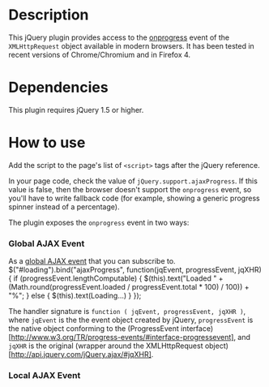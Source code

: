 # Description

This jQuery plugin provides access to the [onprogress](http://www.w3.org/TR/progress-events/) event of the `XMLHttpRequest` object available
in modern browsers. It has been tested in recent versions of Chrome/Chromium and in Firefox 4.

# Dependencies

This plugin requires jQuery 1.5 or higher.

# How to use

Add the script to the page's list of `<script>` tags after the jQuery reference.

In your page code, check the value of `jQuery.support.ajaxProgress`. If this value is false, then the browser doesn't
support the `onprogress` event, so you'll have to write fallback code (for example, showing a generic progress spinner
instead of a percentage).

The plugin exposes the `onprogress` event in two ways:

### Global AJAX Event
As a [global AJAX event](http://docs.jquery.com/Ajax_Events#Global_Events) that you can subscribe to.
    $("#loading").bind("ajaxProgress", function(jqEvent, progressEvent, jqXHR) {
        if (progressEvent.lengthComputable) {
            $(this).text("Loaded " + (Math.round(progressEvent.loaded / progressEvent.total * 100) / 100)) + "%";
        } else {
            $(this).text(Loading...)
        }
    });

The handler signature is `function ( jqEvent, progressEvent, jqXHR )`, where `jqEvent` is the the event object created by
jQuery, `progressEvent` is the native object conforming to the
(ProgressEvent interface)[http://www.w3.org/TR/progress-events/#interface-progressevent], and `jqXHR` is the original
(wrapper around the XMLHttpRequest object)[http://api.jquery.com/jQuery.ajax/#jqXHR].

### Local AJAX Event